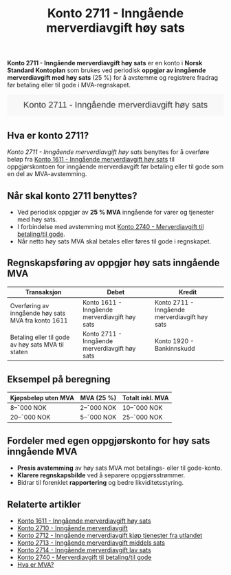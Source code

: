 ﻿---
title: "Konto 2711 - Inngående merverdiavgift høy sats"
seoTitle: "Konto 2711 | Inngående merverdiavgift høy sats | Kontoplan"
description: "Konto 2711 brukes ved periodisk oppgjør av inngående merverdiavgift med høy sats (25 %) i MVA-regnskapet. Lær regler, bokføring, avstemming og eksempler for korrekt føring i kontoplanen."
summary: "Konto 2711: oppgjør av inngående MVA høy sats. Når den brukes, avstemming og bokføring."
---

**Konto 2711 - Inngående merverdiavgift høy sats** er en konto i **Norsk Standard Kontoplan** som brukes ved periodisk **oppgjør av inngående merverdiavgift med høy sats** (25 %) for å avstemme og registrere fradrag før betaling eller til gode i MVA-regnskapet.

![Illustrasjon av konto 2711 Inngående merverdiavgift høy sats](2711-inngaaende-merverdiavgift-hoy-sats-image.svg)

## Hva er konto 2711?

*Konto 2711 - Inngående merverdiavgift høy sats* benyttes for å overføre beløp fra [Konto 1611 - Inngående merverdiavgift høy sats](/blogs/kontoplan/1611-inngaaende-merverdiavgift-hoy-sats "Konto 1611 - Inngående merverdiavgift høy sats") til oppgjørskontoen for inngående merverdiavgift før betaling eller til gode som en del av MVA-avstemming.

## Når skal konto 2711 benyttes?

* Ved periodisk oppgjør av **25 % MVA** inngående for varer og tjenester med høy sats.
* I forbindelse med avstemming mot [Konto 2740 - Merverdiavgift til betaling/til gode](/blogs/kontoplan/2740-merverdiavgift-til-betaling-til-gode "Konto 2740 - Merverdiavgift til betaling/til gode").
* Når netto høy sats MVA skal betales eller føres til gode i regnskapet.

## Regnskapsføring av oppgjør høy sats inngående MVA

| Transaksjon                                         | Debet                                           | Kredit                                          |
|-----------------------------------------------------|-------------------------------------------------|-------------------------------------------------|
| Overføring av inngående høy sats MVA fra konto 1611  | Konto 1611 - Inngående merverdiavgift høy sats   | Konto 2711 - Inngående merverdiavgift høy sats   |
| Betaling eller til gode av høy sats MVA til staten  | Konto 2711 - Inngående merverdiavgift høy sats   | Konto 1920 - Bankinnskudd                        |

## Eksempel på beregning

| Kjøpsbeløp uten MVA | MVA (25 %) | Totalt inkl. MVA |
|---------------------|------------|------------------|
| 8–¯000 NOK           | 2–¯000 NOK  | 10–¯000 NOK       |
| 20–¯000 NOK          | 5–¯000 NOK  | 25–¯000 NOK       |

## Fordeler med egen oppgjørskonto for høy sats inngående MVA

* **Presis avstemming** av høy sats MVA mot betalings- eller til gode-konto.
* **Klarere regnskapsbilde** ved å separere oppgjørsstrømmer.
* Bidrar til forenklet **rapportering** og bedre likviditetsstyring.

## Relaterte artikler

* [Konto 1611 - Inngående merverdiavgift høy sats](/blogs/kontoplan/1611-inngaaende-merverdiavgift-hoy-sats "Konto 1611 - Inngående merverdiavgift høy sats")
* [Konto 2710 - Inngående merverdiavgift](/blogs/kontoplan/2710-inngaaende-merverdiavgift "Konto 2710 - Inngående merverdiavgift")
* [Konto 2712 - Inngående merverdiavgift kjøp tjenester fra utlandet](/blogs/kontoplan/2712-inngaaende-merverdiavgift-kjop-tjen-fra-utlandet "Konto 2712 - Inngående merverdiavgift kjøp tjenester fra utlandet")
* [Konto 2713 - Inngående merverdiavgift middels sats](/blogs/kontoplan/2713-inngaaende-merverdiavgift-middels-sats "Konto 2713 - Inngående merverdiavgift middels sats")
* [Konto 2714 - Inngående merverdiavgift lav sats](/blogs/kontoplan/2714-inngaaende-merverdiavgift-lav-sats "Konto 2714 - Inngående merverdiavgift lav sats")
* [Konto 2740 - Merverdiavgift til betaling/til gode](/blogs/kontoplan/2740-merverdiavgift-til-betaling-til-gode "Konto 2740 - Merverdiavgift til betaling/til gode")
* [Hva er MVA?](/blogs/regnskap/hva-er-moms-mva "Hva er MVA? MVA-regnskapsføring og merverdiavgift")






